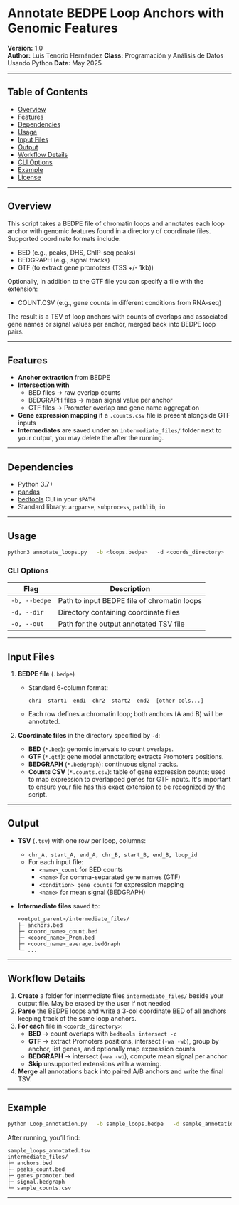 # Annotate BEDPE Loop Anchors with Genomic Features

**Version:** 1.0  
**Author:** Luis Tenorio Hernández
**Class:** Programación y Análisis de Datos Usando Python 
**Date:** May 2025

---

## Table of Contents

- [Overview](#overview)  
- [Features](#features)  
- [Dependencies](#dependencies)  
- [Usage](#usage)  
- [Input Files](#input-files)  
- [Output](#output)  
- [Workflow Details](#workflow-details)  
- [CLI Options](#cli-options)  
- [Example](#example)  
- [License](#license)

---

## Overview

This script takes a BEDPE file of chromatin loops and annotates each loop anchor with genomic features found in a directory of coordinate files. Supported coordinate formats include:
- BED (e.g., peaks, DHS, ChIP-seq peaks)  
- BEDGRAPH (e.g., signal tracks)
- GTF (to extract gene promoters (TSS +/- 1kb))  

Optionally, in addition to the GTF file you can specify a file with the extension:
- COUNT.CSV (e.g., gene counts in different conditions from RNA-seq)

The result is a TSV of loop anchors with counts of overlaps and associated gene names or signal values per anchor, merged back into BEDPE loop pairs.

---

## Features

- **Anchor extraction** from BEDPE  
- **Intersection with**  
  - BED files → raw overlap counts  
  - BEDGRAPH files → mean signal value per anchor 
  - GTF files → Promoter overlap and gene name aggregation 
- **Gene expression mapping** if a `.counts.csv` file is present alongside GTF inputs  
- **Intermediates** are saved under an `intermediate_files/` folder next to your output, you may delete the after the running.  

---

## Dependencies

- Python 3.7+  
- [pandas](https://pandas.pysample_data.org/)  
- [bedtools](https://bedtools.readthedocs.io/) CLI in your `$PATH`  
- Standard library: `argparse`, `subprocess`, `pathlib`, `io`

---


## Usage

```bash
python3 annotate_loops.py   -b <loops.bedpe>   -d <coords_directory>   -o <annotated_loops.tsv>
```

### CLI Options

| Flag        | Description                                         |
|-------------|-----------------------------------------------------|
| `-b, --bedpe` | Path to input BEDPE file of chromatin loops     |
| `-d, --dir`   | Directory containing coordinate files            |
| `-o, --out`   | Path for the output annotated TSV file           |

---

## Input Files

1. **BEDPE file** (`.bedpe`)  
   - Standard 6-column format:  
     ```
     chr1  start1  end1  chr2  start2  end2  [other cols...]
     ```  
   - Each row defines a chromatin loop; both anchors (A and B) will be annotated.

2. **Coordinate files** in the directory specified by `-d`:
   - **BED** (`*.bed`): genomic intervals to count overlaps.
   - **GTF** (`*.gtf`): gene model annotation; extracts Promoters positions.
   - **BEDGRAPH** (`*.bedgraph`): continuous signal tracks.
   - **Counts CSV** (`*.counts.csv`): table of gene expression counts; used to map expression to overlapped genes for GTF inputs. It's important to ensure your file has this exact extension to be recognized by the script.

---

## Output

- **TSV** (`.tsv`) with one row per loop, columns:
  - `chr_A, start_A, end_A, chr_B, start_B, end_B, loop_id`
  - For each input file:  
    - `<name>_count` for BED counts  
    - `<name>` for comma-separated gene names (GTF)  
    - `<condition>_gene_counts` for expression mapping  
    - `<name>` for mean signal (BEDGRAPH)

- **Intermediate files** saved to:
  ```
  <output_parent>/intermediate_files/
  ├─ anchors.bed
  ├─ <coord_name>_count.bed
  ├─ <coord_name>_Prom.bed
  ├─ <coord_name>_average.bedGraph
  └─ ...
  ```

---

## Workflow Details

1. **Create** a folder for intermediate files `intermediate_files/` beside your output file.  May be erased by the user if not needed
2. **Parse** the BEDPE loops and write a 3-col coordinate BED of all anchors keeping track of the same loop anchors.  
3. **For each** file in `<coords_directory>`:
   - **BED** → count overlaps with `bedtools intersect -c`
   - **GTF** → extract Promoters positions, intersect (`-wa -wb`), group by anchor, list genes, and optionally map expression counts
   - **BEDGRAPH** → intersect (`-wa -wb`), compute mean signal per anchor  
   - **Skip** unsupported extensions with a warning.  
4. **Merge** all annotations back into paired A/B anchors and write the final TSV.

---

## Example

```bash
python Loop_annotation.py   -b sample_loops.bedpe   -d sample_annotation_files  -o sample_loops_annotated.tsv
```

After running, you’ll find:

```text
sample_loops_annotated.tsv
intermediate_files/
├─ anchors.bed
├─ peaks_count.bed
├─ genes_promoter.bed
├─ signal.bedgraph
└─ sample_counts.csv
```

---
